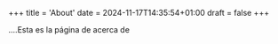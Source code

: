 +++
title = 'About'
date = 2024-11-17T14:35:54+01:00
draft = false
+++

....Esta es la página de acerca de
